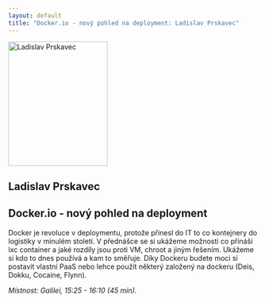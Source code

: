 ```yaml
---
layout: default
title: "Docker.io - nový pohled na deployment: Ladislav Prskavec"
---
```


<section id="speakers" class="row speakers-detail">
  <div class="speaker other span3 nohover">
    <a href="https://plus.google.com/+LadislavPrskavec/posts">
      <img src="/data/imgs/recnici/ladislav-prskavec.jpg" width="200" height="250" alt="Ladislav Prskavec">
    </a>
    <div class="info">
      <h2>Ladislav Prskavec</h2>
    </div>
  </div>
  <div class="span9 talk-info">
    <h1>Docker.io - nový pohled na deployment</h1>
    <p>Docker je revoluce v deploymentu, protože přinesl do IT to co kontejnery do logistiky v minulém století.  V přednášce se si ukážeme možnosti co přináší lxc container a jaké rozdíly jsou proti VM, chroot a jiným řešením. Ukážeme si kdo to dnes používá a kam to směřuje. Díky Dockeru budete moci si postavit vlastní PaaS nebo lehce použít některý založený na dockeru (Deis, Dokku, Cocaine, Flynn).</p>
    <p><em>Místnost: Galilei, 15:25 - 16:10 (45 min).</em></p>
  </div>
</section>